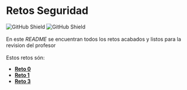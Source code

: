 # Retos Seguridad

![GitHub Shield](https://img.shields.io/badge/Hecho%20con-%E2%99%A5-red)
![GitHub Shield](https://img.shields.io/static/v1?label=Y%20con%20VSC&message=LiveShare&color=blueviolet)
\
\
En este *README* se encuentran todos los retos acabados y listos para la revision del profesor\
\
Estos retos són:
- [**Reto 0**](https://github.com/Work0S/RetosSeguridad/tree/master/Reto%200)
- [**Reto 1**](https://github.com/Work0S/RetosSeguridad/tree/master/Reto%201)
- [**Reto 3**](https://github.com/Work0S/RetosSeguridad/tree/master/Reto%203)
